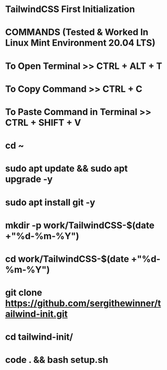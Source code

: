 # TailwindCSS First Initialization

# COMMANDS (Tested & Worked In Linux Mint Environment 20.04 LTS)

# To Open Terminal >> CTRL + ALT + T

# To Copy Command >> CTRL + C

# To Paste Command in Terminal >> CTRL + SHIFT + V

# cd ~

# sudo apt update && sudo apt upgrade -y

# sudo apt install git -y

# mkdir -p work/TailwindCSS-$(date +"%d-%m-%Y")

# cd work/TailwindCSS-$(date +"%d-%m-%Y")

# git clone https://github.com/sergithewinner/tailwind-init.git

# cd tailwind-init/

# code . && bash setup.sh
